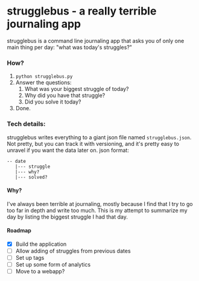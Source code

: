 # strugglebus - a really terrible journaling app
strugglebus is a command line journaling app that asks you of only one main thing per day: "what was today's struggles?" 

### How?
1. `python strugglebus.py`
2. Answer the questions:
    1. What was your biggest struggle of today?
    2. Why did you have that struggle?
    3. Did you solve it today?
3. Done.

### Tech details: 
strugglebus writes everything to a giant json file named `strugglebus.json`. Not pretty, but you can track it with versioning, and it's pretty easy to unravel if you want the data later on. 
json format:
    
    -- date
       |--- struggle
       |--- why?
       |--- solved?

#### Why?
I've always been terrible at journaling, mostly because I find that I try to go too far in depth and write too much. This is my attempt to summarize my day by listing the biggest struggle I had that day. 

#### Roadmap
- [x] Build the application
- [ ] Allow adding of struggles from previous dates
- [ ] Set up tags
- [ ] Set up some form of analytics
- [ ] Move to a webapp? 